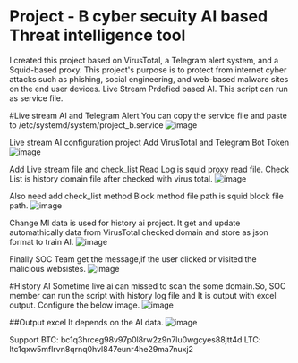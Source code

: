 # Project - B cyber secuity AI based Threat intelligence tool
I created this project based on VirusTotal, a Telegram alert system, and a Squid-based proxy. This project's purpose is to protect  from internet cyber attacks such as phishing, social engineering, and web-based malware sites on the end user devices. 
Live Stream Prdefied based AI.
This script can run as service file.

#Live stream AI and Telegram Alert 
You can copy the service file  and paste to /etc/systemd/system/project_b.service
![image](https://github.com/user-attachments/assets/6d367a2d-ea26-45ed-93a2-c32e4d30daa2)

Live stream AI configuration project 
Add VirusTotal and Telegram Bot Token 
![image](https://github.com/user-attachments/assets/69a7f7cf-2d71-41b3-9655-1033f475e7d4)

Add Live stream file and check_list
Read Log is squid proxy read file.
Check List is history domain file after checked with virus total.
![image](https://github.com/user-attachments/assets/0830db03-b85b-47f8-87ca-472008e03f8c)

Also need add check_list method
Block method file path  is squid block file path.
![image](https://github.com/user-attachments/assets/77987bf4-068c-429b-b07b-e5562da7afe1)

Change Ml data is used for history ai project.
It get and update automathically data from VirusTotal checked domain  and store as json format to train AI.
![image](https://github.com/user-attachments/assets/38052d73-8019-4f4d-a258-d3dae4c2cb99)

Finally SOC Team get the message,if the user clicked or visited the malicious websistes.
![image](https://github.com/user-attachments/assets/05f55200-d2dd-41f4-8626-c5db9a9879a2)

#History AI
Sometime live ai can missed to scan the some domain.So, SOC member can run the script with history log file and It is output with excel output.
Configure the below image.
![image](https://github.com/user-attachments/assets/aa2acfc0-abce-41a6-b94d-d2a16c7f6b54)

##Output excel
It depends on the AI data.
![image](https://github.com/user-attachments/assets/25cb90b8-b0f1-4273-a7e7-c3e33b6563f9)

Support 
BTC: bc1q3hrceg98v97p0l8rw2z9n7lu0wgcyes88jtt4d
LTC: ltc1qxw5mflrvn8qrnq0hvl847eunr4he29ma7nuxj2



